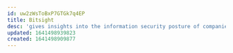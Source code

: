 ```yaml
---
id: uw2zWsToBxP7GTGk7q4EP
title: Bitsight
desc: 'gives insights into the information security posture of companies'
updated: 1641498939823
created: 1641498909877
---
```


